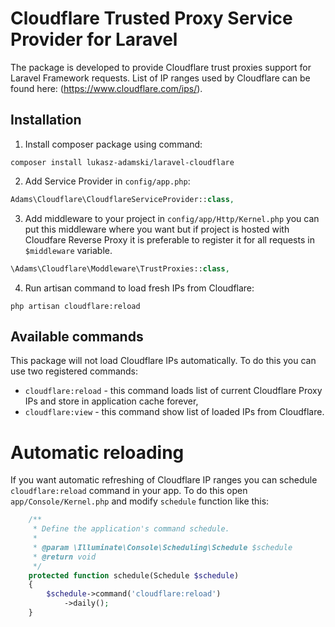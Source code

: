 # Cloudflare Trusted Proxy Service Provider for Laravel
The package is developed to provide Cloudflare trust proxies support for Laravel Framework requests.
List of IP ranges used by Cloudflare can be found here: (https://www.cloudflare.com/ips/).

## Installation
1. Install composer package using command:
```
composer install lukasz-adamski/laravel-cloudflare
```
2. Add Service Provider in `config/app.php`:
```php
Adams\Cloudflare\CloudflareServiceProvider::class,
```
3. Add middleware to your project in `config/app/Http/Kernel.php` you can put this middleware where you want but if project is hosted with Cloudfare Reverse Proxy it is preferable to register it for all requests in `$middleware` variable.
```php
\Adams\Cloudflare\Moddleware\TrustProxies::class,
```
4. Run artisan command to load fresh IPs from Cloudflare:
```
php artisan cloudflare:reload
```

## Available commands
This package will not load Cloudflare IPs automatically. To do this you can use two registered commands:
* `cloudflare:reload` - this command loads list of current Cloudflare Proxy IPs and store in application cache forever,
* `cloudflare:view` - this command show list of loaded IPs from Cloudflare.

# Automatic reloading
If you want automatic refreshing of Cloudflare IP ranges you can schedule `cloudflare:reload` command in your app. To do this open `app/Console/Kernel.php` and modify `schedule` function like this:
```php
    /**
     * Define the application's command schedule.
     *
     * @param \Illuminate\Console\Scheduling\Schedule $schedule
     * @return void
     */
    protected function schedule(Schedule $schedule)
    {
        $schedule->command('cloudflare:reload')
            ->daily();
    }
```




